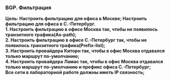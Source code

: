 ### BGP. Фильтрация

**Цель: Настроить фильтрацию для офиса в Москве; Настроить фильтрацию для офиса в С.-Петербург.**  
**1. Настроить фильтрацию в офисе Москва так, чтобы не появилось транзитного трафика(As-path);**  
**2. Настроить фильтрацию в офисе С.-Петербург так, чтобы не появилось транзитного трафика(Prefix-list);**    
**3. Настроить провайдера Киторн так, чтобы в офис Москва отдавался только маршрут по-умолчанию;**  
**4. Настроить провайдера Ламас так, чтобы в офис Москва отдавался только маршрут по-умолчанию и префикс офиса С.-Петербург;**    
**Все сети в лабораторной работе должны иметь IP связность;**  
